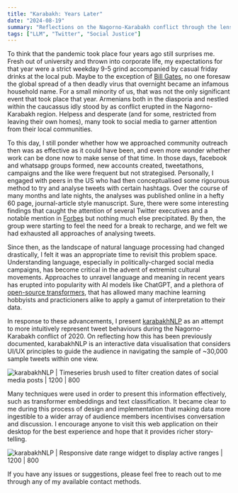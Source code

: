 ```yaml
---
title: "Karabakh: Years Later"
date: "2024-08-19"
summary: "Reflections on the Nagorno-Karabakh conflict through the lens of social media"
tags: ["LLM", "Twitter", "Social Justice"]
---
```


To think that the pandemic took place four years ago still surprises me. Fresh out of university and thrown into corporate life, my expectations for that year were a strict weekday 9-5 grind accompanied by casual friday drinks at the local pub. Maybe to the exception of [Bill Gates](https://www.youtube.com/watch?v=6Af6b_wyiwI), no one foresaw the global spread of a then deadly virus that overnight became an infamous household name. For a small minority of us, that was not the only significant event that took place that year. Armenians both in the diasporia and nestled within the caucassus idly stood by as conflict erupted in the Nagorno-Karabakh region. Helpess and desperate (and for some, restricted from leaving their own homes), many took to social media to garner attention from their local communities.

To this day, I still ponder whether how we approached community outreach then was as effective as it could have been, and even more wonder whether work can be done now to make sense of that time. In those days, facebook and whatsapp groups formed, new accounts created, tweetathons, campaigns and the like were frequent but not strategised. Personally, I engaged with peers in the US who had then conceptualised some rigourous method to try and analyse tweets with certain hashtags. Over the course of many months and late nights, the analyses was published online in a hefty 60 page, journal-article style manuscript. Sure, there were some interesting findings that caught the attention of several Twitter executives and a notable mention in [Forbes](https://www.forbes.com/sites/jackieabramian/2021/09/27/a-year-after-unleashing-war-crimes-against-indigenous-armenians-azerbaijans-threats-and-violations-continue/) but nothing much else precipitated. By then, the group were starting to feel the need for a break to recharge, and we felt we had exhausted all approaches of analysing tweets.

Since then, as the landscape of natural language processing had changed drastically, I felt it was an appropriate time to revisit this problem space. Understanding language, especially in politically-charged social media campaigns, has become critical in the advent of extremist cultural movements. Approaches to unravel language and meaning in recent years has erupted into popularity with AI models like ChatGPT, and a plethora of [open-source transformers](https://huggingface.co/), that has allowed many machine learning hobbyists and practicioners alike to apply a gamut of interpretation to their data.

In response to these advancements, I present [karabakhNLP](https://www.karabakhnlp.com/) as an attempt to more intuitively represent tweet behaviours during the Nagorno-Karabakh conflict of 2020. On reflecting how this has been previously documented, karabakhNLP is an interactive data visualisation that considers UI/UX principles to guide the audience in navigating the sample of ~30,000 sample tweets within one view.

![karabakhNLP | Timeseries brush used to filter creation dates of social media posts | 1200 | 800](/images/3.gif)

Many techniques were used in order to present this information effectively, such as transformer embeddings and text classification. It became clear to me during this process of design and implementation that making data more ingestible to a wider array of audience members incentivises conversation and discussion. I encourage anyone to visit this web application on their desktop for the best experience and hope that it provides richer story-telling.

![karabakhNLP | Responsive date range widget to display active ranges | 1200 | 800](/images/4.gif)

If you have any issues or suggestions, please feel free to reach out to me through any of my available contact methods.
